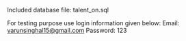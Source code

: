 Included database file: talent_on.sql

For testing purpose use login information given below:
Email: varunsinghal15@gmail.com
Password: 123
